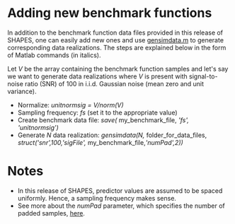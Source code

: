 # Adding new benchmark functions
In addition to the benchmark function data files provided in this release of SHAPES, one can easily add new ones and use
[gensimdata.m](./DATA/gensimdata.m) to generate corresponding data realizations. The steps are explained below in 
the form of Matlab commands (in italics).

Let *V* be the array containing the benchmark function samples and let's say we want to generate data realizations where *V* is present with signal-to-noise ratio (SNR) of 100 in i.i.d. Gaussian noise (mean zero and unit variance).
- Normalize: *unitnormsig = V/norm(V)*
- Sampling frequency: *fs* (set it to the appropriate value)
- Create benchmark data file: *save(* my_benchmark_file, *'fs', 'unitnormsig')*
- Generate *N* data realization: *gensimdata(N,* folder_for_data_files, *struct('snr',100,'sigFile',* my_benchmark_file,*'numPad',2))*

# Notes
- In this release of SHAPES, predictor values are assumed to be spaced uniformly. Hence, a sampling frequency makes sense.
- See more about the *numPad* parameter, which specifies the number of padded samples, [here](./README.md).
